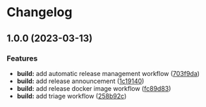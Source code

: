 # Changelog

## 1.0.0 (2023-03-13)


### Features

* **build:** add automatic release management workflow ([703f9da](https://github.com/evantill/docker-cheerpj/commit/703f9da387629c57cc2954fb75cb352651007d50))
* **build:** add release announcement  ([1c19140](https://github.com/evantill/docker-cheerpj/commit/1c19140ab0966b64721f05b21923dedd69cbfa6a))
* **build:** add release docker image workflow ([fc89d83](https://github.com/evantill/docker-cheerpj/commit/fc89d835e65ae973ca571b905560472c1407431f))
* **build:** add triage workflow ([258b92c](https://github.com/evantill/docker-cheerpj/commit/258b92c5e7523716592c2ae57089fd6345b6f45b))
